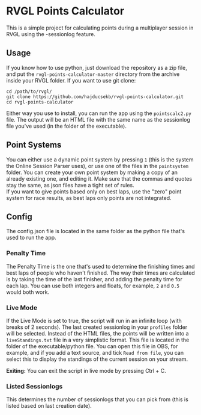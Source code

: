# RVGL Points Calculator

This is a simple project for calculating points during a multiplayer session in RVGL using the -sessionlog feature.

## Usage

If you know how to use python, just download the repository as a zip file, and put the `rvgl-points-calculator-master` directory from the archive inside your RVGL folder. If you want to use git clone:
```
cd /path/to/rvgl/
git clone https://github.com/hajducsekb/rvgl-points-calculator.git
cd rvgl-points-calculator
```
Either way you use to install, you can run the app using the `pointscalc2.py` file. The output will be an HTML file with the same name as the sessionlog file you've used (in the folder of the executable).

## Point Systems

You can either use a dynamic point system by pressing `1` (this is the system the Online Session Parser uses), or use one of the files in the `pointsystem` folder. You can create your own point system by making a copy of an already existing one, and editing it. Make sure that the commas and quotes stay the same, as json files have a tight set of rules.<br>
If you want to give points based only on best laps, use the "zero" point system for race results, as best laps only points are not integrated.

## Config

The config.json file is located in the same folder as the python file that's used to run the app.

### Penalty Time

The Penalty Time is the one that's used to determine the finishing times and best laps of people who haven't finished. The way their times are calculated is by taking the time of the last finisher, and adding the penalty time for each lap. You can use both integers and floats, for example, `2` and `0.5` would both work.

### Live Mode

If the Live Mode is set to true, the script will run in an infinite loop (with breaks of 2 seconds). The last created sessionlog in your `profiles` folder will be selected. Instead of the HTML files, the points will be written into a `liveStandings.txt` file in a very simplistic format. This file is located in the folder of the executable/python file. You can open this file in OBS, for example, and if you add a text source, and tick `Read from file`, you can select this to display the standings of the current session on your stream.

**Exiting:** You can exit the script in live mode by pressing Ctrl + C.

### Listed Sessionlogs

This determines the number of sessionlogs that you can pick from (this is listed based on last creation date).
